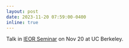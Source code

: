 ```yaml
---
layout: post
date: 2023-11-20 07:59:00-0400
inline: true 
---
```


Talk in [IEOR Seminar](https://ieor.berkeley.edu/event/ieor-seminar-series-bento-natura-georgia-tech/) on Nov 20 at UC Berkeley.